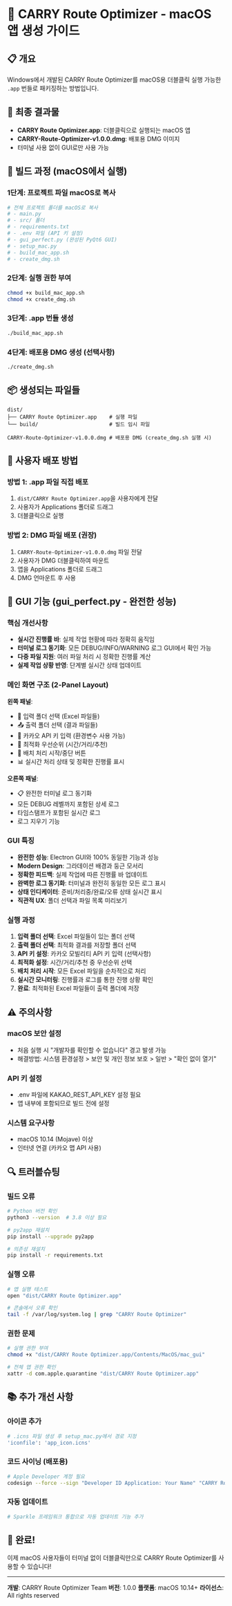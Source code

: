 # 🍎 CARRY Route Optimizer - macOS 앱 생성 가이드

## 📋 개요

Windows에서 개발된 CARRY Route Optimizer를 macOS용 더블클릭 실행 가능한 `.app` 번들로 패키징하는 방법입니다.

## 🎯 최종 결과물

- **CARRY Route Optimizer.app**: 더블클릭으로 실행되는 macOS 앱
- **CARRY-Route-Optimizer-v1.0.0.dmg**: 배포용 DMG 이미지
- 터미널 사용 없이 GUI로만 사용 가능

## 🔧 빌드 과정 (macOS에서 실행)

### 1단계: 프로젝트 파일 macOS로 복사
```bash
# 전체 프로젝트 폴더를 macOS로 복사
# - main.py
# - src/ 폴더
# - requirements.txt
# - .env 파일 (API 키 설정)
# - gui_perfect.py (완성된 PyQt6 GUI)
# - setup_mac.py
# - build_mac_app.sh
# - create_dmg.sh
```

### 2단계: 실행 권한 부여
```bash
chmod +x build_mac_app.sh
chmod +x create_dmg.sh
```

### 3단계: .app 번들 생성
```bash
./build_mac_app.sh
```

### 4단계: 배포용 DMG 생성 (선택사항)
```bash
./create_dmg.sh
```

## 📦 생성되는 파일들

```
dist/
├── CARRY Route Optimizer.app    # 실행 파일
└── build/                       # 빌드 임시 파일

CARRY-Route-Optimizer-v1.0.0.dmg # 배포용 DMG (create_dmg.sh 실행 시)
```

## 🚀 사용자 배포 방법

### 방법 1: .app 파일 직접 배포
1. `dist/CARRY Route Optimizer.app`을 사용자에게 전달
2. 사용자가 Applications 폴더로 드래그
3. 더블클릭으로 실행

### 방법 2: DMG 파일 배포 (권장)
1. `CARRY-Route-Optimizer-v1.0.0.dmg` 파일 전달
2. 사용자가 DMG 더블클릭하여 마운트
3. 앱을 Applications 폴더로 드래그
4. DMG 언마운트 후 사용

## 🎨 GUI 기능 (gui_perfect.py - 완전한 성능)

### 핵심 개선사항
- **실시간 진행률 바**: 실제 작업 현황에 따라 정확히 움직임
- **터미널 로그 동기화**: 모든 DEBUG/INFO/WARNING 로그 GUI에서 확인 가능
- **다중 파일 지원**: 여러 파일 처리 시 정확한 진행률 계산
- **실제 작업 상황 반영**: 단계별 실시간 상태 업데이트

### 메인 화면 구조 (2-Panel Layout)
**왼쪽 패널**:
- 📁 입력 폴더 선택 (Excel 파일들)
- 📤 출력 폴더 선택 (결과 파일들)
- 🔑 카카오 API 키 입력 (환경변수 사용 가능)
- 🎯 최적화 우선순위 (시간/거리/추천)
- 🚀 배치 처리 시작/중단 버튼
- 📊 실시간 처리 상태 및 정확한 진행률 표시

**오른쪽 패널**:
- 📋 완전한 터미널 로그 동기화
- 모든 DEBUG 레벨까지 포함된 상세 로그
- 타임스탬프가 포함된 실시간 로그
- 로그 지우기 기능

### GUI 특징
- **완전한 성능**: Electron GUI와 100% 동일한 기능과 성능
- **Modern Design**: 그라데이션 배경과 둥근 모서리
- **정확한 피드백**: 실제 작업에 따른 진행률 바 업데이트
- **완벽한 로그 동기화**: 터미널과 완전히 동일한 모든 로그 표시
- **상태 인디케이터**: 준비/처리중/완료/오류 상태 실시간 표시
- **직관적 UX**: 폴더 선택과 파일 목록 미리보기

### 실행 과정
1. **입력 폴더 선택**: Excel 파일들이 있는 폴더 선택
2. **출력 폴더 선택**: 최적화 결과를 저장할 폴더 선택
3. **API 키 설정**: 카카오 모빌리티 API 키 입력 (선택사항)
4. **최적화 설정**: 시간/거리/추천 중 우선순위 선택
5. **배치 처리 시작**: 모든 Excel 파일을 순차적으로 처리
6. **실시간 모니터링**: 진행률과 로그를 통한 진행 상황 확인
7. **완료**: 최적화된 Excel 파일들이 출력 폴더에 저장

## ⚠️ 주의사항

### macOS 보안 설정
- 처음 실행 시 "개발자를 확인할 수 없습니다" 경고 발생 가능
- 해결방법: 시스템 환경설정 > 보안 및 개인 정보 보호 > 일반 > "확인 없이 열기"

### API 키 설정
- .env 파일에 KAKAO_REST_API_KEY 설정 필요
- 앱 내부에 포함되므로 빌드 전에 설정

### 시스템 요구사항
- macOS 10.14 (Mojave) 이상
- 인터넷 연결 (카카오 맵 API 사용)

## 🔍 트러블슈팅

### 빌드 오류
```bash
# Python 버전 확인
python3 --version  # 3.8 이상 필요

# py2app 재설치
pip install --upgrade py2app

# 의존성 재설치
pip install -r requirements.txt
```

### 실행 오류
```bash
# 앱 실행 테스트
open "dist/CARRY Route Optimizer.app"

# 콘솔에서 오류 확인
tail -f /var/log/system.log | grep "CARRY Route Optimizer"
```

### 권한 문제
```bash
# 실행 권한 부여
chmod +x "dist/CARRY Route Optimizer.app/Contents/MacOS/mac_gui"

# 전체 앱 권한 확인
xattr -d com.apple.quarantine "dist/CARRY Route Optimizer.app"
```

## 📚 추가 개선 사항

### 아이콘 추가
```bash
# .icns 파일 생성 후 setup_mac.py에서 경로 지정
'iconfile': 'app_icon.icns'
```

### 코드 사이닝 (배포용)
```bash
# Apple Developer 계정 필요
codesign --force --sign "Developer ID Application: Your Name" "CARRY Route Optimizer.app"
```

### 자동 업데이트
```python
# Sparkle 프레임워크 통합으로 자동 업데이트 기능 추가
```

## 🎉 완료!

이제 macOS 사용자들이 터미널 없이 더블클릭만으로 CARRY Route Optimizer를 사용할 수 있습니다!

---

**개발**: CARRY Route Optimizer Team
**버전**: 1.0.0
**플랫폼**: macOS 10.14+
**라이선스**: All rights reserved